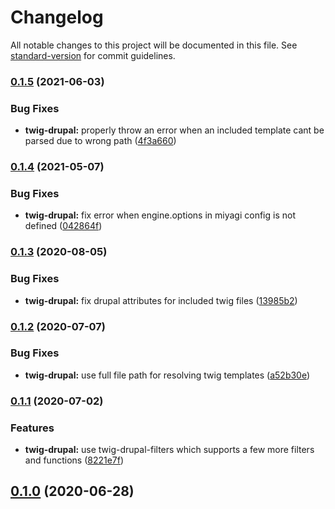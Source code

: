 # Changelog

All notable changes to this project will be documented in this file. See [standard-version](https://github.com/conventional-changelog/standard-version) for commit guidelines.

### [0.1.5](https://github.com/mgrsskls/miyagi/compare/twig-drupal/v0.1.4...twig-drupal/v0.1.5) (2021-06-03)


### Bug Fixes

* **twig-drupal:** properly throw an error when an included template cant be parsed due to wrong path ([4f3a660](https://github.com/mgrsskls/miyagi/commit/4f3a6609cc152f1c67a6ffee41d529b86ca1e315))

### [0.1.4](https://github.com/mgrsskls/miyagi/compare/twig-drupal/v0.1.3...twig-drupal/v0.1.4) (2021-05-07)


### Bug Fixes

* **twig-drupal:** fix error when engine.options in miyagi config is not defined ([042864f](https://github.com/mgrsskls/miyagi/commit/042864f01856380e191a673780f1660cdaae859e))

### [0.1.3](https://github.com/mgrsskls/miyagi/compare/twig-drupal/v0.1.2...twig-drupal/v0.1.3) (2020-08-05)


### Bug Fixes

* **twig-drupal:** fix drupal attributes for included twig files ([13985b2](https://github.com/mgrsskls/miyagi/commit/13985b24a36b81d1a384e94857a588d5f231c81f))

### [0.1.2](https://github.com/mgrsskls/miyagi/compare/twig-drupal/v0.1.1...twig-drupal/v0.1.2) (2020-07-07)


### Bug Fixes

* **twig-drupal:** use full file path for resolving twig templates ([a52b30e](https://github.com/mgrsskls/miyagi/commit/a52b30e680ab6ba2b88f39702434e91c6b328245))

### [0.1.1](https://github.com/mgrsskls/miyagi/compare/twig-drupal/v0.1.0...twig-drupal/v0.1.1) (2020-07-02)


### Features

* **twig-drupal:** use twig-drupal-filters which supports a few more filters and functions ([8221e7f](https://github.com/mgrsskls/miyagi/commit/8221e7f5053a910b0c70d78bef048678fb054c2b))

## [0.1.0](https://github.com/mgrsskls/miyagi/compare/twig-drupal/v0.1.0...twig-drupal/v0.1.0) (2020-06-28)
